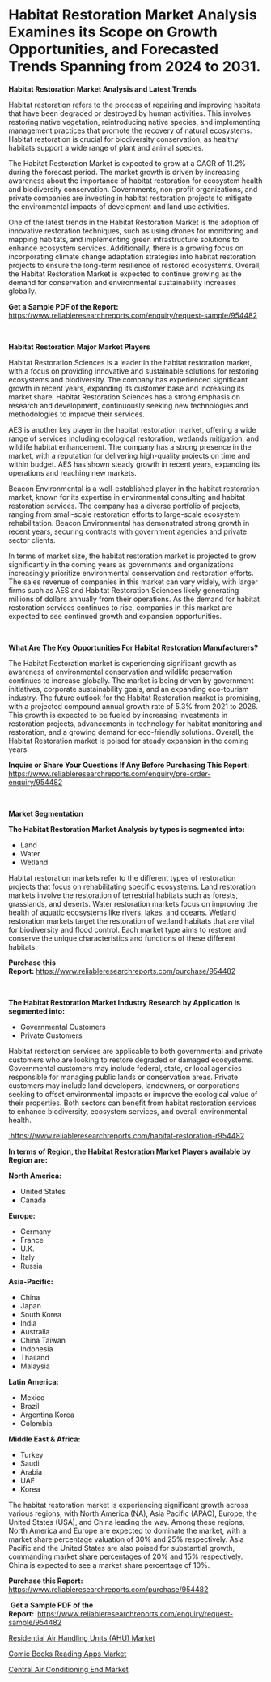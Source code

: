 <p><h1>Habitat Restoration Market Analysis Examines its Scope on Growth Opportunities, and Forecasted Trends Spanning from 2024 to 2031.</h1></p><p><strong>Habitat Restoration Market Analysis and Latest Trends</strong></p>
<p><p>Habitat restoration refers to the process of repairing and improving habitats that have been degraded or destroyed by human activities. This involves restoring native vegetation, reintroducing native species, and implementing management practices that promote the recovery of natural ecosystems. Habitat restoration is crucial for biodiversity conservation, as healthy habitats support a wide range of plant and animal species.</p><p>The Habitat Restoration Market is expected to grow at a CAGR of 11.2% during the forecast period. The market growth is driven by increasing awareness about the importance of habitat restoration for ecosystem health and biodiversity conservation. Governments, non-profit organizations, and private companies are investing in habitat restoration projects to mitigate the environmental impacts of development and land use activities.</p><p>One of the latest trends in the Habitat Restoration Market is the adoption of innovative restoration techniques, such as using drones for monitoring and mapping habitats, and implementing green infrastructure solutions to enhance ecosystem services. Additionally, there is a growing focus on incorporating climate change adaptation strategies into habitat restoration projects to ensure the long-term resilience of restored ecosystems. Overall, the Habitat Restoration Market is expected to continue growing as the demand for conservation and environmental sustainability increases globally.</p></p>
<p><strong>Get a Sample PDF of the Report:&nbsp;</strong> <a href="https://www.reliableresearchreports.com/enquiry/request-sample/954482">https://www.reliableresearchreports.com/enquiry/request-sample/954482</a></p>
<p>&nbsp;</p>
<p><strong>Habitat Restoration Major Market Players</strong></p>
<p><p>Habitat Restoration Sciences is a leader in the habitat restoration market, with a focus on providing innovative and sustainable solutions for restoring ecosystems and biodiversity. The company has experienced significant growth in recent years, expanding its customer base and increasing its market share. Habitat Restoration Sciences has a strong emphasis on research and development, continuously seeking new technologies and methodologies to improve their services.</p><p>AES is another key player in the habitat restoration market, offering a wide range of services including ecological restoration, wetlands mitigation, and wildlife habitat enhancement. The company has a strong presence in the market, with a reputation for delivering high-quality projects on time and within budget. AES has shown steady growth in recent years, expanding its operations and reaching new markets.</p><p>Beacon Environmental is a well-established player in the habitat restoration market, known for its expertise in environmental consulting and habitat restoration services. The company has a diverse portfolio of projects, ranging from small-scale restoration efforts to large-scale ecosystem rehabilitation. Beacon Environmental has demonstrated strong growth in recent years, securing contracts with government agencies and private sector clients.</p><p>In terms of market size, the habitat restoration market is projected to grow significantly in the coming years as governments and organizations increasingly prioritize environmental conservation and restoration efforts. The sales revenue of companies in this market can vary widely, with larger firms such as AES and Habitat Restoration Sciences likely generating millions of dollars annually from their operations. As the demand for habitat restoration services continues to rise, companies in this market are expected to see continued growth and expansion opportunities.</p></p>
<p>&nbsp;</p>
<p><strong>What Are The Key Opportunities For Habitat Restoration Manufacturers?</strong></p>
<p><p>The Habitat Restoration market is experiencing significant growth as awareness of environmental conservation and wildlife preservation continues to increase globally. The market is being driven by government initiatives, corporate sustainability goals, and an expanding eco-tourism industry. The future outlook for the Habitat Restoration market is promising, with a projected compound annual growth rate of 5.3% from 2021 to 2026. This growth is expected to be fueled by increasing investments in restoration projects, advancements in technology for habitat monitoring and restoration, and a growing demand for eco-friendly solutions. Overall, the Habitat Restoration market is poised for steady expansion in the coming years.</p></p>
<p><strong>Inquire or Share Your Questions If Any Before Purchasing This Report:</strong> <a href="https://www.reliableresearchreports.com/enquiry/pre-order-enquiry/954482">https://www.reliableresearchreports.com/enquiry/pre-order-enquiry/954482</a></p>
<p>&nbsp;</p>
<p><strong>Market Segmentation</strong></p>
<p><strong>The Habitat Restoration Market Analysis by types is segmented into:</strong></p>
<p><ul><li>Land</li><li>Water</li><li>Wetland</li></ul></p>
<p><p>Habitat restoration markets refer to the different types of restoration projects that focus on rehabilitating specific ecosystems. Land restoration markets involve the restoration of terrestrial habitats such as forests, grasslands, and deserts. Water restoration markets focus on improving the health of aquatic ecosystems like rivers, lakes, and oceans. Wetland restoration markets target the restoration of wetland habitats that are vital for biodiversity and flood control. Each market type aims to restore and conserve the unique characteristics and functions of these different habitats.</p></p>
<p><strong>Purchase this Report:&nbsp;</strong><a href="https://www.reliableresearchreports.com/purchase/954482">https://www.reliableresearchreports.com/purchase/954482</a></p>
<p>&nbsp;</p>
<p><strong>The Habitat Restoration Market Industry Research by Application is segmented into:</strong></p>
<p><ul><li>Governmental Customers</li><li>Private Customers</li></ul></p>
<p><p>Habitat restoration services are applicable to both governmental and private customers who are looking to restore degraded or damaged ecosystems. Governmental customers may include federal, state, or local agencies responsible for managing public lands or conservation areas. Private customers may include land developers, landowners, or corporations seeking to offset environmental impacts or improve the ecological value of their properties. Both sectors can benefit from habitat restoration services to enhance biodiversity, ecosystem services, and overall environmental health.</p></p>
<p><a href="https://www.reliableresearchreports.com/habitat-restoration-r954482">&nbsp;https://www.reliableresearchreports.com/habitat-restoration-r954482</a></p>
<p><strong>In terms of Region, the Habitat Restoration Market Players available by Region are:</strong></p>
<p>
    <p> <strong> North America: </strong>
        <ul>
            <li>United States</li>
            <li>Canada</li>
        </ul>
        </p> 
    <p> <strong> Europe: </strong>
        <ul>
            <li>Germany</li>
            <li>France</li>
            <li>U.K.</li>
            <li>Italy</li>
            <li>Russia</li>
        </ul>
        </p> 
    <p> <strong> Asia-Pacific: </strong>
        <ul>
            <li>China</li>
            <li>Japan</li>
            <li>South Korea</li>
            <li>India</li>
            <li>Australia</li>
            <li>China Taiwan</li>
            <li>Indonesia</li>
            <li>Thailand</li>
            <li>Malaysia</li>
        </ul>
        </p> 
    <p> <strong> Latin America: </strong>
        <ul>
            <li>Mexico</li>
            <li>Brazil</li>
            <li>Argentina Korea</li>
            <li>Colombia</li>
        </ul>
        </p> 
    <p> <strong> Middle East & Africa: </strong>
        <ul>
            <li>Turkey</li>
            <li>Saudi</li>
            <li>Arabia</li>
            <li>UAE</li>
            <li>Korea</li>
        </ul>
    </p>
    </p>
<p><p>The habitat restoration market is experiencing significant growth across various regions, with North America (NA), Asia Pacific (APAC), Europe, the United States (USA), and China leading the way. Among these regions, North America and Europe are expected to dominate the market, with a market share percentage valuation of 30% and 25% respectively. Asia Pacific and the United States are also poised for substantial growth, commanding market share percentages of 20% and 15% respectively. China is expected to see a market share percentage of 10%.</p></p>
<p><strong>Purchase this Report: </strong><a href="https://www.reliableresearchreports.com/purchase/954482">https://www.reliableresearchreports.com/purchase/954482</a></p>
<p>&nbsp;<strong>Get a Sample PDF of the Report:&nbsp;&nbsp;</strong><a href="https://www.reliableresearchreports.com/enquiry/request-sample/954482">https://www.reliableresearchreports.com/enquiry/request-sample/954482</a></p>
<p><strong></strong></p>
<p><p><a href="https://www.linkedin.com/pulse/residential-air-handling-units-ahu-market-outlook-industry-3t9ue">Residential Air Handling Units (AHU) Market</a></p><p><a href="https://www.linkedin.com/pulse/comic-books-reading-apps-market-outlook-industry-overview-iqmze?trackingId=zX5nctLxa70y5BOUc9Ryiw%3D%3D">Comic Books Reading Apps Market</a></p><p><a href="https://www.linkedin.com/pulse/central-air-conditioning-end-market-size-trends-complete-flrge?trackingId=2Z5XYBj1El%2Bz8lZGxCsooQ%3D%3D">Central Air Conditioning End Market</a></p></p>